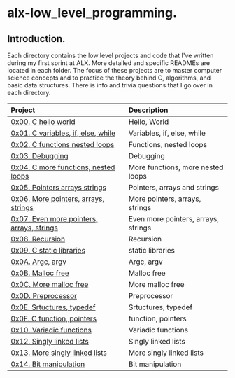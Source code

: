 # alx-low_level_programming.

## Introduction.

Each directory contains the low level projects and code that I've written during my first sprint at ALX. More detailed and specific READMEs are located in each folder. The focus of these projects are to master computer science concepts and to practice the theory behind C, algorithms, and basic data structures. There is info and trivia questions that I go over in each directory.

| Project | Description |
| :--- | :---|
| [0x00. C hello world ](./0x00-hello_world) |  Hello, World |
| [0x01. C variables, if, else, while ](./0x01-variables_if_else_while) | Variables, if, else, while |
| [0x02. C functions nested loops ](./0x02-functions_nested_loops) | Functions, nested loops |
| [0x03. Debugging ](./0x03-debugging) | Debugging |
| [0x04. C more functions, nested loops ](./0x04-more_functions_nested_loops) | More functions, more nested loops |
| [0x05. Pointers arrays strings ](./0x05-pointers_arrays_strings) | Pointers, arrays and strings |
| [0x06. More pointers, arrays, strings ](./0x06-pointers_arrays_strings) | More pointers, arrays, strings |
| [0x07. Even more pointers, arrays, strings ](./0x07-pointers_arrays_strings) | Even more pointers, arrays, strings |
| [0x08. Recursion ](./0x08-recursion) | Recursion |
| [0x09. C static libraries ](./0x09-static_libraries) | static libraries |
| [0x0A. Argc, argv ](./0x0A-argc_argv) | Argc, argv |
| [0x0B. Malloc free ](./0x0B-malloc_free) | Malloc free |
| [0x0C. More malloc free ](./0x0C-more_malloc_free) | More malloc free |
| [0x0D. Preprocessor ](./0x0D-preprocessor) | Preprocessor |
| [0x0E. Srtuctures, typedef ](./0x0E-structures_typedef) | Srtuctures, typedef |
| [0x0F. C function, pointers ](./0x0F-function_pointers) | function, pointers |
| [0x10. Variadic functions ](./0x10-variadic_functions) | Variadic functions |
| [0x12. Singly linked lists ](./0x12-singly_linked_lists) | Singly linked lists |
| [0x13. More singly linked lists ](./0x13-more_singly_linked_lists) | More singly linked lists |
| [0x14. Bit manipulation ](./0x14-bit_manipulation) | Bit manipulation |